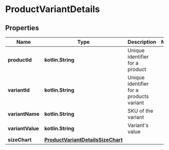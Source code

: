 
# ProductVariantDetails

## Properties
| Name | Type | Description | Notes |
| ------------ | ------------- | ------------- | ------------- |
| **productId** | **kotlin.String** | Unique identifier for a product |  |
| **variantId** | **kotlin.String** | Unique identifier for a products variant |  |
| **variantName** | **kotlin.String** | SKU of the variant |  |
| **variantValue** | **kotlin.String** | Variant&#39;s value |  |
| **sizeChart** | [**ProductVariantDetailsSizeChart**](ProductVariantDetailsSizeChart.md) |  |  |




